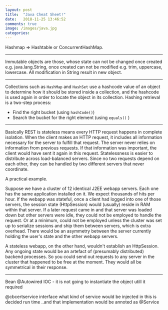 ```yaml
---
layout: post
title:  "Java Cheat Sheet!"
date:   2018-11-25 13:46:52
comments: true
image: /images/java.jpg
categories: 
---
```



Hashmap => Hashtable or ConcurrentHashMap.

----

Immutable objects are those, whose state can not be changed once created e.g. java.lang.String, once created can not be modified e.g. trim, uppercase, lowercase. All modification in String result in new object.

----

Collections such as `HashMap` and `HashSet` use a hashcode value of an object to determine how it should be stored inside a collection, and the hashcode is used again in order to locate the object in its collection. 
Hashing retrieval is a two-step process:
+ Find the right bucket (using `hashCode()`)
+ Search the bucket for the right element (using `equals()` )

----

Basically REST is stateless means every HTTP request happens in complete isolation. When the client makes an HTTP request, it includes all information necessary for the server to fulfill that request. The server never relies on information from previous requests. If that information was important, the client would have sent it again in this request. 
Statelessness is easier to distribute across load-balanced servers. Since no two requests depend on each other, they can be handled by two different servers that never coordinate.

A practical example.

Suppose we have a cluster of 12 identical J2EE webapp servers. Each one has the same application installed on it. We expect thousands of hits per hour. 
If the webapp was stateful, once a client had logged into one of those servers, the session state (HttpSession) would (usually) reside in RAM within that server. If a later request came in and that server was loaded down but other servers were idle, they could not be employed to handle the request. Or at a minimum, could not be employed unless the cluster was set up to serialize sessions and ship them between servers, which is extra overhead. There would be an asymmetry between the server currently holding the user's state and the other webapp servers.

A stateless webapp, on the other hand, wouldn't establish an HttpSession. Any ongoing state would be an artefact of (presumably distributed) backend processes. So you could send out requests to any server in the cluster that happened to be free at the moment. They would all be symmetrical in their response.

-----

Bean
@Autowired
IOC - it is not going to instantiate the object utill it required 

@cbcertservice interface what kind of service would be injected in this is decided run time ..and that implementation would be annoted as @Service



